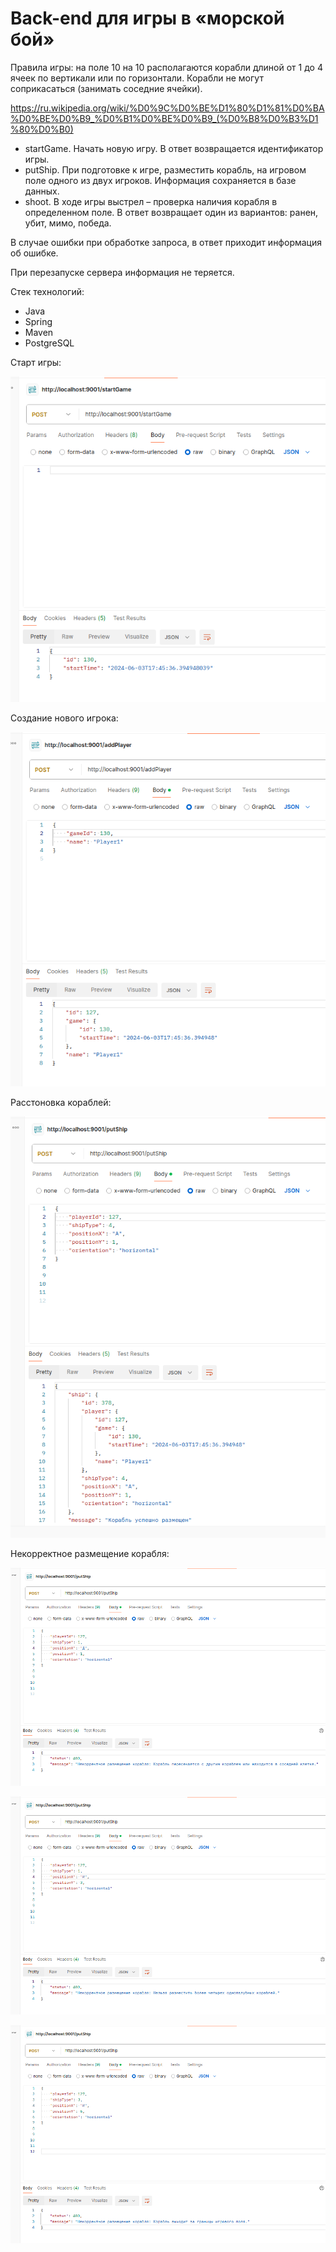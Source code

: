 # Back-end для игры в «морской бой»

Правила игры: на поле 10 на 10 располагаются корабли длиной от 1 до 4 ячеек по вертикали или
по горизонтали. Корабли не могут соприкасаться (занимать соседние ячейки).

https://ru.wikipedia.org/wiki/%D0%9C%D0%BE%D1%80%D1%81%D0%BA%D0%BE%D0%B9_%D0%B1%D0%BE%D0%B9_(%D0%B8%D0%B3%D1%80%D0%B0)

- startGame. Начать новую игру. В ответ возвращается идентификатор игры.
- putShip. При подготовке к игре, разместить корабль, на игровом поле одного из двух
  игроков. Информация сохраняется в базе данных.
- shoot. В ходе игры выстрел – проверка наличия корабля в определенном поле. В ответ
  возвращает один из вариантов: ранен, убит, мимо, победа.

В случае ошибки при обработке запроса, в ответ приходит информация об ошибке.

При перезапуске сервера информация не теряется.

Стек технологий:

- Java
- Spring
- Maven
- PostgreSQL

Старт игры:

![Запуск игры](docs/img/startGame.png)

Создание нового игрока:

![Создание игрока](docs/img/addPlayer.png)

Расстоновка кораблей:

![Расстоновка кораблей](docs/img/putShip.png)

Некорректное размещение корабля:

![Некорректное размещение корабля](docs/img/invalidShipPlacement.png)

![Приувелечение заданного колличества кораблей](docs/img/enlargementShips.png)

![Выход корабля за границы](docs/img/goBeyondBoundaries.png)
